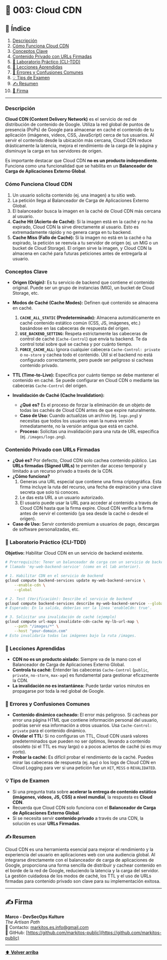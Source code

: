 
# 📜 003: Cloud CDN

## 📝 Índice

1.  [Descripción](#descripción)
2.  [Cómo Funciona Cloud CDN](#cómo-funciona-cloud-cdn)
3.  [Conceptos Clave](#conceptos-clave)
4.  [Contenido Privado con URLs Firmadas](#contenido-privado-con-urls-firmadas)
5.  [🧪 Laboratorio Práctico (CLI-TDD)](#laboratorio-práctico-cli-tdd)
6.  [🧠 Lecciones Aprendidas](#lecciones-aprendidas)
7.  [🤔 Errores y Confusiones Comunes](#errores-y-confusiones-comunes)
8.  [💡 Tips de Examen](#tips-de-examen)
9.  [✍️ Resumen](#resumen)
10. [🔖 Firma](#firma)

---

### Descripción

**Cloud CDN (Content Delivery Network)** es el servicio de red de distribución de contenido de Google. Utiliza la red global de puntos de presencia (PoPs) de Google para almacenar en caché el contenido de tu aplicación (imágenes, videos, CSS, JavaScript) cerca de tus usuarios. Al servir el contenido desde la ubicación más cercana, Cloud CDN reduce drásticamente la latencia, mejora el rendimiento de la carga de la página y disminuye la carga en tus servidores de origen.

Es importante destacar que Cloud CDN **no es un producto independiente**. Funciona como una funcionalidad que se habilita en un **Balanceador de Carga de Aplicaciones Externo Global**.

### Cómo Funciona Cloud CDN

1.  Un usuario solicita contenido (ej. una imagen) a tu sitio web.
2.  La petición llega al Balanceador de Carga de Aplicaciones Externo Global.
3.  El balanceador busca la imagen en la caché de Cloud CDN más cercana al usuario.
4.  **Cache Hit (Acierto de Caché):** Si la imagen está en la caché y no ha expirado, Cloud CDN la sirve directamente al usuario. Esto es extremadamente rápido y no genera carga en tu backend.
5.  **Cache Miss (Fallo de Caché):** Si la imagen no está en la caché o ha expirado, la petición se reenvía a tu servidor de origen (ej. un MIG o un bucket de Cloud Storage). El origen sirve la imagen, y Cloud CDN la almacena en caché para futuras peticiones antes de entregarla al usuario.

### Conceptos Clave

*   **Origen (Origin):** Es tu servicio de backend que contiene el contenido original. Puede ser un grupo de instancias (MIG), un bucket de Cloud Storage, etc.

*   **Modos de Caché (Cache Modes):** Definen qué contenido se almacena en caché.
    1.  **`CACHE_ALL_STATIC` (Predeterminado):** Almacena automáticamente en caché contenido estático común (CSS, JS, imágenes, etc.) basándose en las cabeceras de respuesta del origen.
    2.  **`USE_BACKEND_SETTING`:** Respeta estrictamente las cabeceras de control de caché (`Cache-Control`) que envía tu backend. Te da control total sobre qué se cachea y por cuánto tiempo.
    3.  **`FORCE_CACHE_ALL`:** Ignora cualquier cabecera `Cache-Control: private` o `no-store` y cachea todo el contenido. Útil si el backend no está configurado correctamente, pero puede ser peligroso si cacheas contenido privado.

*   **TTL (Time-to-Live):** Especifica por cuánto tiempo se debe mantener el contenido en caché. Se puede configurar en Cloud CDN o mediante las cabeceras `Cache-Control` del origen.

*   **Invalidación de Caché (Cache Invalidation):**
    *   **¿Qué es?** Es el proceso de forzar la eliminación de un objeto de todas las cachés de Cloud CDN antes de que expire naturalmente.
    *   **Caso de Uso:** Cuando actualizas un archivo (ej. `logo.png`) y necesitas que todos los usuarios vean la nueva versión inmediatamente, no la versión antigua que está en caché.
    *   **Proceso:** Solicitas una invalidación para una ruta de URL específica (ej. `/images/logo.png`).

### Contenido Privado con URLs Firmadas

*   **¿Qué es?** Por defecto, Cloud CDN solo cachea contenido público. Las **URLs firmadas (Signed URLs)** te permiten dar acceso temporal y limitado a un recurso privado a través de la CDN.
*   **¿Cómo funciona?**
    1.  Generas una URL especial que contiene una firma criptográfica. Esta firma incluye la ruta del recurso, una fecha de expiración y una clave secreta que solo tú conoces.
    2.  Le das esta URL a un usuario autorizado.
    3.  El usuario puede usar la URL para acceder al contenido a través de Cloud CDN hasta que la firma expire. Cloud CDN verifica la firma antes de servir el contenido (ya sea desde la caché o desde el origen).
*   **Caso de Uso:** Servir contenido premium a usuarios de pago, descargas de software personalizadas, etc.

### 🧪 Laboratorio Práctico (CLI-TDD)

**Objetivo:** Habilitar Cloud CDN en un servicio de backend existente.

```bash
# Prerrequisito: Tener un balanceador de carga con un servicio de backend
# llamado 'my-web-backend-service' (como en el lab anterior).

# 1. Habilitar CDN en el servicio de backend
gcloud compute backend-services update my-web-backend-service \
    --enable-cdn \
    --global

# 2. Test (Verificación): Describe el servicio de backend
gcloud compute backend-services describe my-web-backend-service --global
# Esperado: En la salida, deberías ver la línea 'enableCdn: true'.

# 3. Solicitar una invalidación de caché (ejemplo)
gcloud compute url-maps invalidate-cdn-cache my-lb-url-map \
    --path "/images/*" \
    --host "your-domain.com"
# Esto invalidaría todas las imágenes bajo la ruta /images.
```

### 🧠 Lecciones Aprendidas

*   **CDN no es un producto aislado:** Siempre va de la mano con el Balanceador de Carga de Aplicaciones Externo Global.
*   **Controla tu caché:** Entender las cabeceras `Cache-Control` (`public`, `private`, `no-store`, `max-age`) es fundamental para gestionar eficazmente la CDN.
*   **La invalidación no es instantánea:** Puede tardar varios minutos en propagarse por toda la red global de Google.

### 🤔 Errores y Confusiones Comunes

*   **Contenido dinámico cacheado:** El error más peligroso. Si cacheas por error una página HTML que contiene información personal del usuario, podrías servir esa información a otros usuarios. Usa `Cache-Control: private` para el contenido dinámico.
*   **Olvidar el TTL:** Si no configuras un TTL, Cloud CDN usará valores predeterminados que pueden no ser óptimos, llevando a contenido obsoleto (si el TTL es muy largo) o a pocos aciertos de caché (si es muy corto).
*   **Probar la caché:** Es difícil probar el rendimiento de la caché. Puedes mirar las cabeceras de respuesta (ej. `Age`) o los logs de Cloud CDN en Cloud Logging para ver si una petición fue un `HIT`, `MISS` o `REVALIDATED`.

### 💡 Tips de Examen

*   Si una pregunta trata sobre **acelerar la entrega de contenido estático (imágenes, videos, JS, CSS) a nivel mundial**, la respuesta es **Cloud CDN**.
*   Recuerda que Cloud CDN solo funciona con el **Balanceador de Carga de Aplicaciones Externo Global**.
*   Si se necesita servir **contenido privado** a través de una CDN, la solución es usar **URLs Firmadas**.

### ✍️ Resumen

Cloud CDN es una herramienta esencial para mejorar el rendimiento y la experiencia del usuario en aplicaciones web con una audiencia global. Al integrarse directamente con el balanceador de carga de aplicaciones de Google, proporciona una forma sencilla de distribuir y cachear contenido en el borde de la red de Google, reduciendo la latencia y la carga del servidor. La gestión cuidadosa de los modos de caché, los TTL y el uso de URLs firmadas para contenido privado son clave para su implementación exitosa.

---

## ✍️ Firma

**Marco - DevSecOps Kulture**  
*The Artisan Path*  
📧 Contacto: [markitos.es.info@gmail.com](mailto:markitos.es.info@gmail.com)  
🐙 GitHub: [https://github.com/markitos-public](https://github.com/markitos-public)

---

[⬆️ **Volver arriba**](#-003-cloud-cdn)

